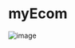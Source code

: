 # myEcom
![image](https://user-images.githubusercontent.com/54420112/224054656-cf536687-6473-4b90-8ed1-f732009fe9fb.png)
